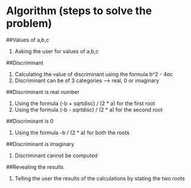# Algorithm (steps to solve the problem)

##Values of a,b,c
1. Asking the user for values of a,b,c

##Discriminant
1. Calculating the value of discriminant using the formula b^2 - 4*a*c
2. Discriminant can be of 3 categories --> real, 0 or imaginary

##Discriminant is real number
1. Using the formula (-b + sqrtdisc) / (2 * a) for the first root 
2. Using the formula (-b - sqrtdisc) / (2 * a) for the second root

##Discriminant is 0
1. Using the formula -b / (2 * a) for both the roots

##Discriminant is imaginary
1. Discriminant cannot be computed 

##Revealing the results
1. Telling the user the results of the calculations by stating the two roots